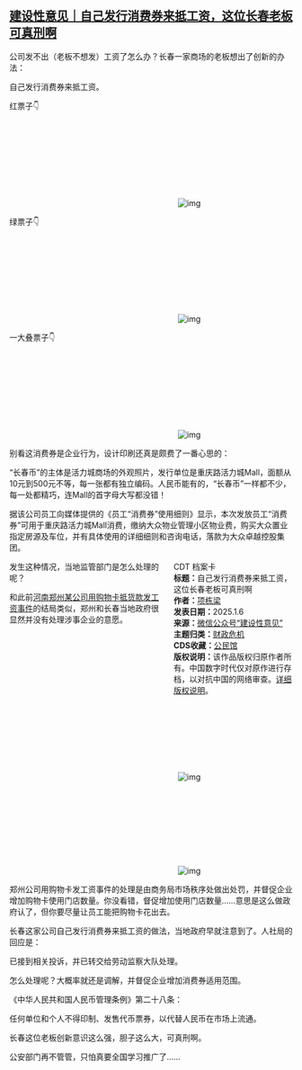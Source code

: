 <!--1736184338000-->
[建设性意见｜自己发行消费券来抵工资，这位长春老板可真刑啊](https://chinadigitaltimes.net/chinese/714724.html)
------

<p>公司发不出（老板不想发）工资了怎么办？长春一家商场的老板想出了创新的办法：</p><p>自己发行消费券来抵工资。</p><p>红票子👇</p><p><img decoding="async" src="data:image/svg+xml,%3Csvg%20xmlns='http://www.w3.org/2000/svg'%20viewBox='0%200%200%200'%3E%3C/svg%3E" alt="img" data-lazy-src="https://chinadigitaltimes.net/chinese/files/2025/01/post-714724-677c0f148a85d."><noscript><img decoding="async" src="https://chinadigitaltimes.net/chinese/files/2025/01/post-714724-677c0f148a85d." alt="img"></noscript></p><p>绿票子👇</p><p><img decoding="async" src="data:image/svg+xml,%3Csvg%20xmlns='http://www.w3.org/2000/svg'%20viewBox='0%200%200%200'%3E%3C/svg%3E" alt="img" data-lazy-src="https://chinadigitaltimes.net/chinese/files/2025/01/post-714724-677c0f160dcd0."><noscript><img decoding="async" src="https://chinadigitaltimes.net/chinese/files/2025/01/post-714724-677c0f160dcd0." alt="img"></noscript></p><p>一大叠票子👇</p><p><img decoding="async" src="data:image/svg+xml,%3Csvg%20xmlns='http://www.w3.org/2000/svg'%20viewBox='0%200%200%200'%3E%3C/svg%3E" alt="img" data-lazy-src="https://chinadigitaltimes.net/chinese/files/2025/01/post-714724-677c0f177ebc9."><noscript><img decoding="async" src="https://chinadigitaltimes.net/chinese/files/2025/01/post-714724-677c0f177ebc9." alt="img"></noscript></p><p>别看这消费券是企业行为，设计印刷还真是颇费了一番心思的：</p><p>“长春币”的主体是活力城商场的外观照片，发行单位是重庆路活力城Mall，面额从10元到500元不等，每一张都有独立编码。人民币能有的，“长春币”一样都不少，每一处都精巧，连Mall的首字母大写都没错！</p><p>据该公司员工向媒体提供的《员工“消费券”使用细则》显示，本次发放员工“消费券”可用于重庆路活力城Mall消费，缴纳大众物业管理小区物业费，购买大众置业指定房源及车位，并有具体使用的详细细则和咨询电话，落款为大众卓越控股集团。</p><div style="width:42%;float:right;padding-left:20px;"><div class="su-spoiler su-spoiler-style-fancy su-spoiler-icon-chevron-circle" data-scroll-offset="0" data-anchor-in-url="no"><div class="su-spoiler-title" tabindex="0" role="button"><span class="su-spoiler-icon"></span>CDT 档案卡</div><div class="su-spoiler-content su-u-clearfix su-u-trim"><strong>标题：</strong>自己发行消费券来抵工资，这位长春老板可真刑啊<br><strong>作者：</strong><a href="https://chinadigitaltimes.net/space/建设性意见" target="_blank">项栋梁</a><br><strong>发表日期：</strong>2025.1.6<br><strong>来源：</strong><a href="https://web.archive.org/web/https://mp.weixin.qq.com/s/NSd4mAwunV9VJMksGc4R2A" target="_blank">微信公众号“建设性意见”</a><br><strong>主题归类：</strong><a href="https://chinadigitaltimes.net/space/财政危机" target="_blank">财政危机</a><br><strong>CDS收藏：</strong><a href="https://chinadigitaltimes.net/space/%E5%85%AC%E6%B0%91%E9%A6%86" target="_blank" rel="noopener">公民馆</a><br><strong>版权说明：</strong>该作品版权归原作者所有。中国数字时代仅对原作进行存档，以对抗中国的网络审查。<a href="https://chinadigitaltimes.net/chinese/copyright">详细版权说明</a>。</div></div></div><p>发生这种情况，当地监管部门是怎么处理的呢？</p><p>和此前<a href="https://mp.weixin.qq.com/s?__biz=Mzg4NTc4NjQzNg==\&amp;mid=2247492324\&amp;idx=1\&amp;sn=b5af13777b9282d50aea4f24624b6768\&amp;scene=21#wechat_redirect">河南郑州某公司用购物卡抵货款发工资事件</a>的结局类似，郑州和长春当地政府很显然并没有处理涉事企业的意愿。</p><p><img decoding="async" src="data:image/svg+xml,%3Csvg%20xmlns='http://www.w3.org/2000/svg'%20viewBox='0%200%200%200'%3E%3C/svg%3E" alt="img" data-lazy-src="https://chinadigitaltimes.net/chinese/files/2025/01/post-714724-677c0f190296c."><noscript><img decoding="async" src="https://chinadigitaltimes.net/chinese/files/2025/01/post-714724-677c0f190296c." alt="img"></noscript></p><p><img decoding="async" src="data:image/svg+xml,%3Csvg%20xmlns='http://www.w3.org/2000/svg'%20viewBox='0%200%200%200'%3E%3C/svg%3E" alt="img" data-lazy-src="https://chinadigitaltimes.net/chinese/files/2025/01/post-714724-677c0f1a32186."><noscript><img decoding="async" src="https://chinadigitaltimes.net/chinese/files/2025/01/post-714724-677c0f1a32186." alt="img"></noscript></p><p>郑州公司用购物卡发工资事件的处理是由商务局市场秩序处做出处罚，并督促企业增加购物卡使用门店数量。你没看错，督促增加使用门店数量……意思是这么做政府认了，但你要尽量让员工能把购物卡花出去。</p><p>长春这家公司自己发行消费券来抵工资的做法，当地政府早就注意到了。人社局的回应是：</p><p>已接到相关投诉，并已转交给劳动监察大队处理。</p><p>怎么处理呢？大概率就还是调解，并督促企业增加消费券适用范围。</p><p>《中华人民共和国人民币管理条例》第二十八条：</p><p>任何单位和个人不得印制、发售代币票券，以代替人民币在市场上流通。</p><p>长春这位老板创新意识这么强，胆子这么大，可真刑啊。</p><p>公安部门再不管管，只怕真要全国学习推广了……</p><div class="addtoany_share_save_container addtoany_content addtoany_content_bottom"><div class="a2a_kit a2a_kit_size_32 addtoany_list" data-a2a-url="https://chinadigitaltimes.net/chinese/714724.html" data-a2a-title="建设性意见｜自己发行消费券来抵工资，这位长春老板可真刑啊"><a class="a2a_button_facebook" href="https://www.addtoany.com/add_to/facebook?linkurl=https%3A%2F%2Fchinadigitaltimes.net%2Fchinese%2F714724.html&amp;linkname=%E5%BB%BA%E8%AE%BE%E6%80%A7%E6%84%8F%E8%A7%81%EF%BD%9C%E8%87%AA%E5%B7%B1%E5%8F%91%E8%A1%8C%E6%B6%88%E8%B4%B9%E5%88%B8%E6%9D%A5%E6%8A%B5%E5%B7%A5%E8%B5%84%EF%BC%8C%E8%BF%99%E4%BD%8D%E9%95%BF%E6%98%A5%E8%80%81%E6%9D%BF%E5%8F%AF%E7%9C%9F%E5%88%91%E5%95%8A" title="Facebook" rel="nofollow noopener" target="_blank"></a><a class="a2a_button_twitter" href="https://www.addtoany.com/add_to/twitter?linkurl=https%3A%2F%2Fchinadigitaltimes.net%2Fchinese%2F714724.html&amp;linkname=%E5%BB%BA%E8%AE%BE%E6%80%A7%E6%84%8F%E8%A7%81%EF%BD%9C%E8%87%AA%E5%B7%B1%E5%8F%91%E8%A1%8C%E6%B6%88%E8%B4%B9%E5%88%B8%E6%9D%A5%E6%8A%B5%E5%B7%A5%E8%B5%84%EF%BC%8C%E8%BF%99%E4%BD%8D%E9%95%BF%E6%98%A5%E8%80%81%E6%9D%BF%E5%8F%AF%E7%9C%9F%E5%88%91%E5%95%8A" title="Twitter" rel="nofollow noopener" target="_blank"></a><a class="a2a_button_telegram" href="https://www.addtoany.com/add_to/telegram?linkurl=https%3A%2F%2Fchinadigitaltimes.net%2Fchinese%2F714724.html&amp;linkname=%E5%BB%BA%E8%AE%BE%E6%80%A7%E6%84%8F%E8%A7%81%EF%BD%9C%E8%87%AA%E5%B7%B1%E5%8F%91%E8%A1%8C%E6%B6%88%E8%B4%B9%E5%88%B8%E6%9D%A5%E6%8A%B5%E5%B7%A5%E8%B5%84%EF%BC%8C%E8%BF%99%E4%BD%8D%E9%95%BF%E6%98%A5%E8%80%81%E6%9D%BF%E5%8F%AF%E7%9C%9F%E5%88%91%E5%95%8A" title="Telegram" rel="nofollow noopener" target="_blank"></a><a class="a2a_button_reddit" href="https://www.addtoany.com/add_to/reddit?linkurl=https%3A%2F%2Fchinadigitaltimes.net%2Fchinese%2F714724.html&amp;linkname=%E5%BB%BA%E8%AE%BE%E6%80%A7%E6%84%8F%E8%A7%81%EF%BD%9C%E8%87%AA%E5%B7%B1%E5%8F%91%E8%A1%8C%E6%B6%88%E8%B4%B9%E5%88%B8%E6%9D%A5%E6%8A%B5%E5%B7%A5%E8%B5%84%EF%BC%8C%E8%BF%99%E4%BD%8D%E9%95%BF%E6%98%A5%E8%80%81%E6%9D%BF%E5%8F%AF%E7%9C%9F%E5%88%91%E5%95%8A" title="Reddit" rel="nofollow noopener" target="_blank"></a><a class="a2a_button_whatsapp" href="https://www.addtoany.com/add_to/whatsapp?linkurl=https%3A%2F%2Fchinadigitaltimes.net%2Fchinese%2F714724.html&amp;linkname=%E5%BB%BA%E8%AE%BE%E6%80%A7%E6%84%8F%E8%A7%81%EF%BD%9C%E8%87%AA%E5%B7%B1%E5%8F%91%E8%A1%8C%E6%B6%88%E8%B4%B9%E5%88%B8%E6%9D%A5%E6%8A%B5%E5%B7%A5%E8%B5%84%EF%BC%8C%E8%BF%99%E4%BD%8D%E9%95%BF%E6%98%A5%E8%80%81%E6%9D%BF%E5%8F%AF%E7%9C%9F%E5%88%91%E5%95%8A" title="WhatsApp" rel="nofollow noopener" target="_blank"></a><a class="a2a_button_email" href="https://www.addtoany.com/add_to/email?linkurl=https%3A%2F%2Fchinadigitaltimes.net%2Fchinese%2F714724.html&amp;linkname=%E5%BB%BA%E8%AE%BE%E6%80%A7%E6%84%8F%E8%A7%81%EF%BD%9C%E8%87%AA%E5%B7%B1%E5%8F%91%E8%A1%8C%E6%B6%88%E8%B4%B9%E5%88%B8%E6%9D%A5%E6%8A%B5%E5%B7%A5%E8%B5%84%EF%BC%8C%E8%BF%99%E4%BD%8D%E9%95%BF%E6%98%A5%E8%80%81%E6%9D%BF%E5%8F%AF%E7%9C%9F%E5%88%91%E5%95%8A" title="Email" rel="nofollow noopener" target="_blank"></a><a class="a2a_button_copy_link" href="https://www.addtoany.com/add_to/copy_link?linkurl=https%3A%2F%2Fchinadigitaltimes.net%2Fchinese%2F714724.html&amp;linkname=%E5%BB%BA%E8%AE%BE%E6%80%A7%E6%84%8F%E8%A7%81%EF%BD%9C%E8%87%AA%E5%B7%B1%E5%8F%91%E8%A1%8C%E6%B6%88%E8%B4%B9%E5%88%B8%E6%9D%A5%E6%8A%B5%E5%B7%A5%E8%B5%84%EF%BC%8C%E8%BF%99%E4%BD%8D%E9%95%BF%E6%98%A5%E8%80%81%E6%9D%BF%E5%8F%AF%E7%9C%9F%E5%88%91%E5%95%8A" title="Copy Link" rel="nofollow noopener" target="_blank"></a><a class="a2a_dd addtoany_share_save addtoany_share" href="https://www.addtoany.com/share"></a></div></div>
